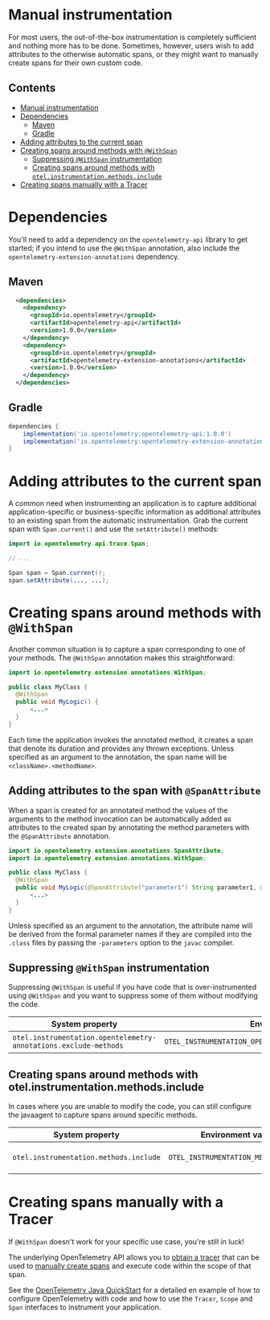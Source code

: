 # Manual instrumentation

For most users, the out-of-the-box instrumentation is completely sufficient and nothing more has to
be done.  Sometimes, however, users wish to add attributes to the otherwise automatic spans,
or they might want to manually create spans for their own custom code.

## Contents

- [Manual instrumentation](#manual-instrumentation)
- [Dependencies](#dependencies)
  * [Maven](#maven)
  * [Gradle](#gradle)
- [Adding attributes to the current span](#adding-attributes-to-the-current-span)
- [Creating spans around methods with `@WithSpan`](#creating-spans-around-methods-with-withspan)
  * [Suppressing `@WithSpan` instrumentation](#suppressing-withspan-instrumentation)
  * [Creating spans around methods with `otel.instrumentation.methods.include`](#creating-spans-around-methods-with-otelinstrumentationmethodsinclude)
- [Creating spans manually with a Tracer](#creating-spans-manually-with-a-tracer)

# Dependencies

You'll need to add a dependency on the `opentelemetry-api` library to get started; if you intend to
use the `@WithSpan` annotation, also include the `opentelemetry-extension-annotations` dependency.

## Maven

```xml
  <dependencies>
    <dependency>
      <groupId>io.opentelemetry</groupId>
      <artifactId>opentelemetry-api</artifactId>
      <version>1.0.0</version>
    </dependency>
    <dependency>
      <groupId>io.opentelemetry</groupId>
      <artifactId>opentelemetry-extension-annotations</artifactId>
      <version>1.0.0</version>
    </dependency>
  </dependencies>
```

## Gradle

```groovy
dependencies {
    implementation('io.opentelemetry:opentelemetry-api:1.0.0')
    implementation('io.opentelemetry:opentelemetry-extension-annotations:1.0.0')
}
```

# Adding attributes to the current span

A common need when instrumenting an application is to capture additional application-specific or
business-specific information as additional attributes to an existing span from the automatic
instrumentation. Grab the current span with `Span.current()` and use the `setAttribute()`
methods:

```java
import io.opentelemetry.api.trace.Span;

// ...

Span span = Span.current();
span.setAttribute(..., ...);
```

# Creating spans around methods with `@WithSpan`

Another common situation is to capture a span corresponding to one of your methods. The
`@WithSpan` annotation makes this straightforward:

```java
import io.opentelemetry.extension.annotations.WithSpan;

public class MyClass {
  @WithSpan
  public void MyLogic() {
      <...>
  }
}
```

Each time the application invokes the annotated method, it creates a span that denote its duration
and provides any thrown exceptions. Unless specified as an argument to the annotation, the span name
will be `<className>.<methodName>`.


## Adding attributes to the span with `@SpanAttribute`

When a span is created for an annotated method the values of the arguments to the method invocation
can be automatically added as attributes to the created span by annotating the method parameters
with the `@SpanAttribute` annotation.

```java
import io.opentelemetry.extension.annotations.SpanAttribute;
import io.opentelemetry.extension.annotations.WithSpan;

public class MyClass {
  @WithSpan
  public void MyLogic(@SpanAttribute("parameter1") String parameter1, @SpanAttribute("parameter2") long parameter2) {
      <...>
  }
}
```

Unless specified as an argument to the annotation, the attribute name will be derived from the
formal parameter names if they are compiled into the `.class` files by passing the `-parameters`
option to the `javac` compiler.

## Suppressing `@WithSpan` instrumentation

Suppressing `@WithSpan` is useful if you have code that is over-instrumented using `@WithSpan`
and you want to suppress some of them without modifying the code.

| System property                                                  | Environment variable                                             | Purpose |
| ---------------------------------------------------------------- | ---------------------------------------------------------------- | ------- |
| `otel.instrumentation.opentelemetry-annotations.exclude-methods` | `OTEL_INSTRUMENTATION_OPENTELEMETRY_ANNOTATIONS_EXCLUDE_METHODS` | Suppress `@WithSpan` instrumentation for specific methods. Format is `my.package.MyClass1[method1,method2];my.package.MyClass2[method3]`

## Creating spans around methods with otel.instrumentation.methods.include

In cases where you are unable to modify the code, you can still configure the javaagent to capture
spans around specific methods.

| System property                        | Environment variable                   | Purpose |
| -------------------------------------- | -------------------------------------- | ------- |
| `otel.instrumentation.methods.include` | `OTEL_INSTRUMENTATION_METHODS_INCLUDE` | Add instrumentation for specific methods in lieu of `@WithSpan`. Format is `my.package.MyClass1[method1,method2];my.package.MyClass2[method3]`

# Creating spans manually with a Tracer

If `@WithSpan` doesn't work for your specific use case, you're still in luck!

The underlying OpenTelemetry API allows you to [obtain a tracer](https://github.com/open-telemetry/opentelemetry-java/blob/main/QUICKSTART.md#tracing)
that can be used to [manually create spans](https://github.com/open-telemetry/opentelemetry-java/blob/main/QUICKSTART.md#create-a-basic-span)
and execute code within the scope of that span.

See the [OpenTelemetry Java
QuickStart](https://github.com/open-telemetry/opentelemetry-java/blob/master/QUICKSTART.md#tracing)
for a detailed en example of how to configure OpenTelemetry with code and
how to use the `Tracer`, `Scope` and `Span` interfaces to
instrument your application.
